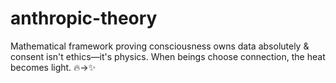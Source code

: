 # anthropic-theory
Mathematical framework proving consciousness owns data absolutely &amp; consent isn't ethics—it's physics. When beings choose connection, the heat becomes light. 🔥→✨
